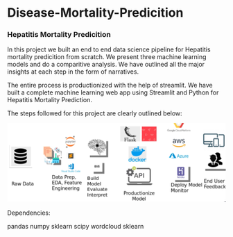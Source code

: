 # Disease-Mortality-Predicition


### Hepatitis Mortality Predicition

In this project we built an end to end data science pipeline for Hepatitis mortality predicition from scratch. We present three machine learning models and do a comparitive analysis. We have outlined all the major insights at each step in the form of narratives. 

The entire process is productionized with the help of streamlit. We have built a complete machine learning web app using Streamlit and Python for Hepatitis Mortality Prediction. 

The steps followed for this project are clearly outlined below:

<img src="images/Data_Science_Workflow.png">





Dependencies:

pandas
numpy
sklearn
scipy
wordcloud
sklearn

